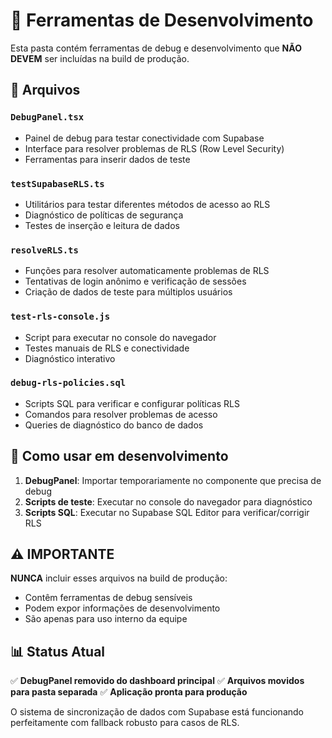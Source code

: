 # 🔧 Ferramentas de Desenvolvimento

Esta pasta contém ferramentas de debug e desenvolvimento que **NÃO DEVEM** ser incluídas na build de produção.

## 📁 Arquivos

### `DebugPanel.tsx`
- Painel de debug para testar conectividade com Supabase
- Interface para resolver problemas de RLS (Row Level Security)
- Ferramentas para inserir dados de teste

### `testSupabaseRLS.ts`
- Utilitários para testar diferentes métodos de acesso ao RLS
- Diagnóstico de políticas de segurança
- Testes de inserção e leitura de dados

### `resolveRLS.ts`
- Funções para resolver automaticamente problemas de RLS
- Tentativas de login anônimo e verificação de sessões
- Criação de dados de teste para múltiplos usuários

### `test-rls-console.js`
- Script para executar no console do navegador
- Testes manuais de RLS e conectividade
- Diagnóstico interativo

### `debug-rls-policies.sql`
- Scripts SQL para verificar e configurar políticas RLS
- Comandos para resolver problemas de acesso
- Queries de diagnóstico do banco de dados

## 🚀 Como usar em desenvolvimento

1. **DebugPanel**: Importar temporariamente no componente que precisa de debug
2. **Scripts de teste**: Executar no console do navegador para diagnóstico
3. **Scripts SQL**: Executar no Supabase SQL Editor para verificar/corrigir RLS

## ⚠️ IMPORTANTE

**NUNCA** incluir esses arquivos na build de produção:
- Contêm ferramentas de debug sensíveis
- Podem expor informações de desenvolvimento
- São apenas para uso interno da equipe

## 📊 Status Atual

✅ **DebugPanel removido do dashboard principal**
✅ **Arquivos movidos para pasta separada**
✅ **Aplicação pronta para produção**

O sistema de sincronização de dados com Supabase está funcionando perfeitamente com fallback robusto para casos de RLS.
